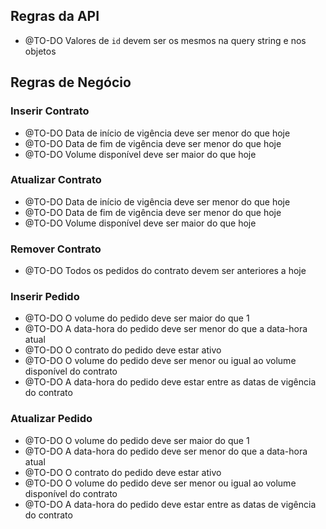 ## Regras da API
- @TO-DO Valores de `id` devem ser os mesmos na query string e nos objetos

## Regras de Negócio

### Inserir Contrato
- @TO-DO Data de início de vigência deve ser menor do que hoje
- @TO-DO Data de fim de vigência deve ser menor do que hoje
- @TO-DO Volume disponível deve ser maior do que hoje

### Atualizar Contrato
- @TO-DO Data de início de vigência deve ser menor do que hoje
- @TO-DO Data de fim de vigência deve ser menor do que hoje
- @TO-DO Volume disponível deve ser maior do que hoje

### Remover Contrato
- @TO-DO Todos os pedidos do contrato devem ser anteriores a hoje

### Inserir Pedido
- @TO-DO O volume do pedido deve ser maior do que 1
- @TO-DO A data-hora do pedido deve ser menor do que a data-hora atual
- @TO-DO O contrato do pedido deve estar ativo
- @TO-DO O volume do pedido deve ser menor ou igual ao volume disponível do contrato
- @TO-DO A data-hora do pedido deve estar entre as datas de vigência do contrato

### Atualizar Pedido
- @TO-DO O volume do pedido deve ser maior do que 1
- @TO-DO A data-hora do pedido deve ser menor do que a data-hora atual
- @TO-DO O contrato do pedido deve estar ativo
- @TO-DO O volume do pedido deve ser menor ou igual ao volume disponível do contrato
- @TO-DO A data-hora do pedido deve estar entre as datas de vigência do contrato